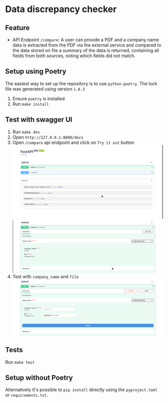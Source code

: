# Data discrepancy checker

## Feature

- API Endpoint `/compare`: A user can provide a PDF and a company name data is extracted from the PDF via
  the external service and compared to the data stored on file a summary of the
  data is returned, containing all fields from both sources, noting which fields
  did not match.

## Setup using Poetry

The easiest way to set up the repository is to use `python-poetry`. The lock file
was generated using version `1.8.3`

1. Ensure `poetry` is installed
2. Run `make install`

## Test with swagger UI

1. Run `make dev`
2. Open `http://127.0.0.1:8000/docs`
3. Open `/compare` api endpoint and click on `Try it out` button
   <img src="/screenshots/1.png" />
   <img src="/screenshots/2.png" />
4. Test with `company_name` and `file`
   <img src="/screenshots/3.png" />

## Tests

Run `make test`

## Setup without Poetry

Alternatively it's possible to `pip install` directly using the
`pyproject.toml` or `requirements.txt`.
